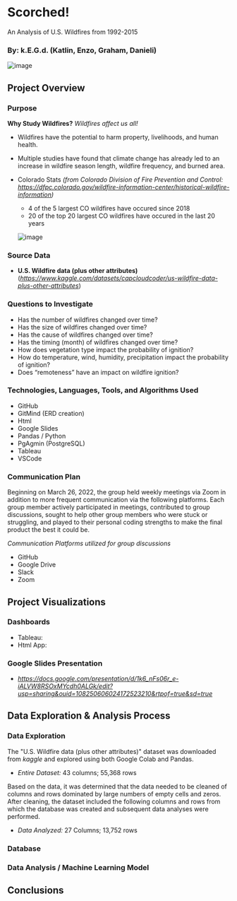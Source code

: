 # Scorched!
An Analysis of U.S. Wildfires from 1992-2015

### By: k.E.G.d. (Katlin, Enzo, Graham, Danieli)

![image](https://user-images.githubusercontent.com/92705556/164362996-733acdf8-498c-4ec8-83fc-886dc000c433.png)


## Project Overview
### Purpose
**Why Study Wildfires?**  *Wildfires affect us all!*
- Wildfires have the potential to harm property, livelihoods, and human health. 
- Multiple studies have found that climate change has already led to an increase in wildfire season length, wildfire frequency, and burned area.

- Colorado Stats *(from Colorado Division of Fire Prevention and Control: https://dfpc.colorado.gov/wildfire-information-center/historical-wildfire-information)*
    - 4 of the 5 largest CO wildfires have occured since 2018
    - 20 of the top 20 largest CO wildfires have occured in the last 20 years
    
  ![image](https://user-images.githubusercontent.com/92705556/164361745-b2a8f5df-9c5e-4cca-8481-0344584ea7f7.png)


### Source Data 
- **U.S. Wildfire data (plus other attributes)** (*https://www.kaggle.com/datasets/capcloudcoder/us-wildfire-data-plus-other-attributes*) 

### Questions to Investigate
-   Has the number of wildfires changed over time?
-   Has the size of wildfires changed over time?
-   Has the cause of wildfires changed over time?
-   Has the timing (month) of wildfires changed over time?
-   How does vegetation type impact the probability of ignition?
-   How do temperature, wind, humidity, precipitation impact the probability of ignition?
-   Does “remoteness” have an impact on wildfire ignition?


### Technologies, Languages, Tools, and Algorithms Used
- GitHub
- GitMind (ERD creation)
- Html
- Google Slides
- Pandas / Python
- PgAgmin (PostgreSQL)
- Tableau
- VSCode

### Communication Plan
Beginning on March 26, 2022, the group held weekly meetings via Zoom in addition to more frequent communication via the following platforms. Each group member actively participated in meetings, contributed to group discussions, sought to help other group members who were stuck or struggling, and played to their personal coding strengths to make the final product the best it could be.

*Communication Platforms utilized for group discussions*
- GitHub
- Google Drive
- Slack
- Zoom

## Project Visualizations
### Dashboards
- Tableau:
- Html App:

### Google Slides Presentation
- *https://docs.google.com/presentation/d/1k6_nFs06r_e-iALVW8RSOxMYcdh0ALGk/edit?usp=sharing&ouid=108250606024172523210&rtpof=true&sd=true*

## Data Exploration & Analysis Process
### Data Exploration
The "U.S. Wildfire data (plus other attributes)" dataset was downloaded from *kaggle* and explored using both Google Colab and Pandas. 
- *Entire Dataset:* 43 columns; 55,368 rows 
  
Based on the data, it was determined that the data needed to be cleaned of columns and rows dominated by large numbers of empty cells and zeros. After cleaning, the dataset included the following columns and rows from which the database was created and subsequent data analyses were performed.  
- *Data Analyzed:* 27 Columns; 13,752 rows 

### Database

### Data Analysis / Machine Learning Model

## Conclusions

